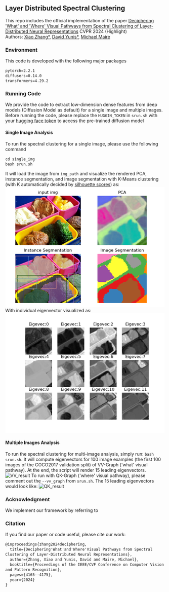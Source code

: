 ## Layer Distributed Spectral Clustering
This repo includes the official implementation of the paper [Deciphering 'What' and 'Where' Visual Pathways from Spectral Clustering of Layer-Distributed Neural Representations](https://sites.google.com/uchicago.edu/distributed-spectral-cluster/home) CVPR 2024 (Highlight)  
Authors: [Xiao Zhang*](https://xiao7199.github.io/), [David Yunis*](https://dyunis.github.io/),  [Michael Maire](https://people.cs.uchicago.edu/~mmaire/)


### Environment
This code is developed with the following major packages
```
pytorch=2.2.1
diffusers=0.14.0
transformers=4.29.2
```


 ### Running Code
We provide the code to extract low-dimension dense features from deep models (Diffusion Model as default) for a single image and multiple images. Before running the code, please replace the `HUGGIN_TOKEN` in `srun.sh` with your [hugging face token](https://huggingface.co/docs/hub/en/security-tokens) to access the pre-trained diffusion model
 #### Single Image Analysis
 To run the spectral clustering for a single image, please use the following command
```
cd single_img
bash srun.sh
```
It will load the image from `img_path` and visualize the rendered PCA, instance segmentation, and image segmentation with K-Means clustering (with K automatically decided by [silhouette scores](https://scikit-learn.org/stable/modules/generated/sklearn.metrics.silhouette_score.html)) as:
![single_img](single_output.png)
 With individual eigenvector visualized as:
![eigenvector](eigenvector.png)
 #### Multiple Images Analysis
To run the spectral clustering for multi-image analysis, simply run: `bash srun.sh`. It will compute eigenvectors for 100 image examples (the first 100 images of the COCO2017 validation split) of VV-Graph ('what' visual pathway). At the end, the script will render 15 leading eigenvectors.
 ![VV_result](VV_result.png)
To run with QK-Graph ('where' visual pathway), please comment out the `--vv_graph` from `srun.sh`. The 15 leading eigenvectors would look like:
 ![QK_result](QK_result.png)
### Acknowledgment
We implement our framework by referring to
### Citation
If you find our paper or code useful, please cite our work:
```
@inproceedings{zhang2024deciphering,
  title={Deciphering'What'and'Where'Visual Pathways from Spectral Clustering of Layer-Distributed Neural Representations},
  author={Zhang, Xiao and Yunis, David and Maire, Michael},
  booktitle={Proceedings of the IEEE/CVF Conference on Computer Vision and Pattern Recognition},
  pages={4165--4175},
  year={2024}
}
```
